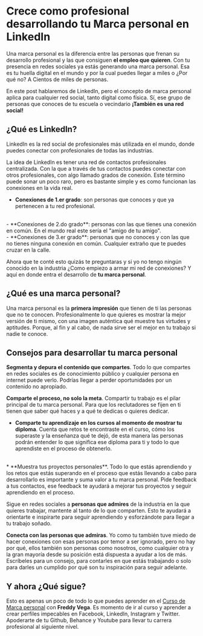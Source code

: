# Crece como profesional desarrollando tu Marca personal en LinkedIn

Una marca personal es la diferencia entre las personas que frenan su desarrollo profesional y las que consiguen **el empleo que quieren**. Con tu presencia en redes sociales ya estás generando una marca personal. Esa es tu huella digital en el mundo y por la cual puedes llegar a miles o ¿Por qué no? A Cientos de miles de personas.

En este post hablaremos de LinkedIn, pero el concepto de marca personal aplica para cualquier red social, tanto digital como física. Sí, ese grupo de personas que conoces de tu escuela o vecindario **¡También es una red social!**

## ¿Qué es LinkedIn?

LinkedIn es la red social de profesionales más utilizada en el mundo, donde puedes conectar con profesionales de todas las industrias.

La idea de LinkedIn es tener una red de contactos profesionales centralizada. Con la que a través de tus contactos puedes conectar con otros profesionales, con algo llamado grados de conexión. Este término puede sonar un poco raro, pero es bastante simple y es como funcionan las conexiones en la vida real.

- **Conexiones de 1.er grado**: son personas que conoces y que ya pertenecen a tu red profesional.
<br>
- **Conexiones de 2.do grado**: personas con las que tienes una conexión en común. En el mundo real este sería el "amigo de tu amigo".
<br>
- **Conexiones de 3.er grado**: personas que no conoces y con las que no tienes ninguna conexión en común. Cualquier extraño que te puedes cruzar en la calle.

Ahora que te conté esto quizás te preguntaras y si yo no tengo ningún conocido en la industria ¿Como empiezo a armar mi red de conexiones? Y aquí en donde entra  el desarrollo de **tu marca personal**.

## ¿Qué es una marca personal?

Una marca personal es la **primera impresión** que tienen de ti las personas que no te conocen. Profesionalmente lo que quieres es mostrar la mejor versión de ti mismo, con una imagen auténtica qué muestre tus virtudes y aptitudes. Porque, al fin y al cabo, de nada sirve ser el mejor en tu trabajo si nadie te conoce.

## Consejos para desarrollar tu marca personal

**Segmenta y depura el contenido que compartes**. Todo lo que compartes en redes sociales es de conocimiento público y cualquier persona en internet puede verlo.  Podrías llegar a perder oportunidades por un contenido no apropiado.

**Comparte el proceso, no solo la meta**. Compartir tu trabajo es el pilar principal de tu marca personal. Para que los reclutadores se fijen en ti tienen que saber qué haces y a qué te dedicas o quieres dedicar.

* **Comparte tu aprendizaje en los cursos al momento de mostrar tu diploma**. Cuenta que retos te encontraste en el curso, cómo los superaste y la enseñanza qué te dejó, de esta manera las personas podrán entender lo que significa ese diploma para ti y todo lo que aprendiste en el proceso de obtenerlo.
<br>
* **Muestra tus proyectos personales**. Todo lo que estás aprendiendo y los retos que estás superando en el proceso que estás llevando a cabo para desarrollarlo es importante y suma valor a tu marca personal. Pide feedback a tus contactos, ese feedback te ayudará a mejorar tus proyectos y seguir aprendiendo en el proceso.

Sigue en redes sociales a **personas que admires** de la industria en la que quieres trabajar, mantente al tanto de lo que comparten. Esto te ayudará a orientarte e inspirarte para seguir aprendiendo y esforzándote para llegar a tu trabajo soñado.

**Conecta con las personas que admiras**. Yo como tu también tuve miedo de hacer conexiones con esas personas por temor a ser ignorado, pero no hay por qué, ellos también son personas como nosotros, como cualquier otra y la gran mayoría desde su posición está dispuesta a ayudar a los de más. Escríbeles para un consejo, para contarles en que estás trabajando o solo para darles un cumplido por qué son tu inspiración para seguir adelante.

## Y ahora ¿Qué sigue?
Esto es apenas un poco de todo lo que puedes aprender en el [Curso de Marca personal](https://platzi.com/cursos/marca-personal/ "Curso de Marca personal") con **Freddy Vega**. Es momento de ir al curso y aprender a crear perfiles impecables en Facebook, LinkedIn, Instagram y Twitter. Apoderarte de tu Github, Behance y Youtube para llevar tu carrera profesional al siguiente nivel.

